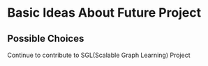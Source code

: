 # Basic Ideas About Future Project

## Possible Choices

Continue to contribute to SGL(Scalable Graph Learning) Project